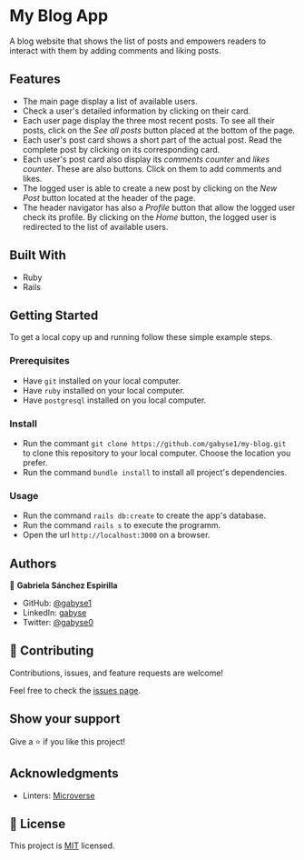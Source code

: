 # My Blog App
A blog website that shows the list of posts and empowers readers to interact with them by adding comments and liking posts.


## Features

- The main page display a list of available users.
- Check a user's detailed information by clicking on their card.
- Each user page display the three most recent posts. To see all their posts, click on the *See all posts* button placed at the bottom of the page.
- Each user's post card shows a short part of the actual post. Read the complete post by clicking on its corresponding card.
- Each user's post card also display its *comments counter* and *likes counter*. These are also buttons. Click on them to add comments and likes.
- The logged user is able to create a new post by clicking on the *New Post* button located at the header of the page.
- The header navigator has also a *Profile* button that allow the logged user check its profile. By clicking on the *Home* button, the logged user is redirected to the list of available users. 


## Built With

- Ruby
- Rails


## Getting Started


To get a local copy up and running follow these simple example steps.

### Prerequisites

- Have `git` installed on your local computer.
- Have `ruby` installed on your local computer.
- Have `postgresql` installed on you local computer.

### Install

- Run the commant `git clone https://github.com/gabyse1/my-blog.git` to clone this repository to your local computer. Choose the location you prefer.
- Run the command `bundle install` to install all project's dependencies.

### Usage

- Run the command `rails db:create` to create the app's database.
- Run the command `rails s` to execute the programm.
- Open the url `http://localhost:3000` on a browser.


## Authors

👤 **Gabriela Sánchez Espirilla**

- GitHub: [@gabyse1](https://github.com/gabyse1)
- LinkedIn: [gabyse](https://www.linkedin.com/in/gabyse/)
- Twitter: [@gabyse0](https://twitter.com/gabyse0)


## 🤝 Contributing

Contributions, issues, and feature requests are welcome!

Feel free to check the [issues page](../../issues/).


## Show your support

Give a ⭐️ if you like this project!


## Acknowledgments

- Linters: [Microverse](https://github.com/microverseinc/linters-config)


## 📝 License

This project is [MIT](./LICENSE) licensed.
